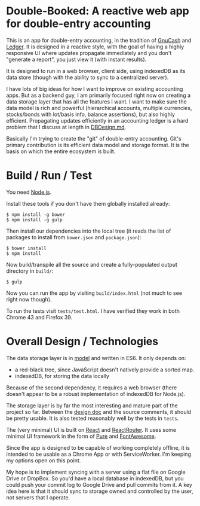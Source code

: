 
# Double-Booked: A reactive web app for double-entry accounting

This is an app for double-entry accounting, in the tradition
of [GnuCash](http://www.gnucash.org/) and
[Ledger](http://www.ledger-cli.org/).  It is designed in a
reactive style, with the goal of having a highly responsive
UI where updates propagate immediately and you don't
"generate a report", you just view it (with instant
results).

It is designed to run in a web browser, client side, using
indexedDB as its data store (though with the ability to sync
to a centralized server).

I have lots of big ideas for how I want to improve on
existing accounting apps.  But as a backend guy, I am
primarily focused right now on creating a data storage layer
that has all the features I want.  I want to make sure the
data model is rich and powerful (hierarchical accounts,
multiple currencies, stocks/bonds with lot/basis info,
balance assertions), but also highly efficient.  Propagating
updates efficiently in an accounting ledger is a hard
problem that I discuss at length in
[DBDesign.md](DBDesign.md).

Basically I'm trying to create the "git" of double-entry
accounting.  Git's primary contribution is its efficient
data model and storage format.  It is the basis on which the
entire ecosystem is built.

# Build / Run / Test

You need [Node.js](https://nodejs.org/).

Install these tools if you don't have them globally
installed already:

    $ npm install -g bower
    $ npm install -g gulp

Then install our dependencies into the local tree (it reads
the list of packages to install from `bower.json` and
`package.json`):

    $ bower install
    $ npm install

Now build/transpile all the source and create a
fully-populated output directory in `build/`:

    $ gulp

Now you can run the app by visiting `build/index.html`
(not much to see right now though).

To run the tests visit `tests/test.html`.  I have verified
they work in both Chrome 43 and Firefox 39.

# Overall Design / Technologies

The data storage layer is in [model](model) and written in
ES6.  It only depends on:

* a red-black tree, since JavaScript doesn't natively
  provide a sorted map.
* indexedDB, for storing the data locally

Because of the second dependency, it requires a web browser
(there doesn't appear to be a robust implementation of
indexedDB for Node.js).

The storage layer is by far the most interesting and mature
part of the project so far.  Between the [design
doc](DBDesign.md) and the source comments, it should be
pretty usable.  It is also tested reasonably well by the
tests in `tests`.

The (very minimal) UI is built on
[React](http://facebook.github.io/react/) and
[ReactRouter](https://github.com/rackt/react-router).  It
uses some minimal UI framework in the form of
[Pure](http://purecss.io/) and
[FontAwesome](http://fortawesome.github.io/Font-Awesome/).

Since the app is designed to be capable of working
completely offline, it is intended to be usable as a Chrome
App or with ServiceWorker.  I'm keeping my options open on
this point.

My hope is to implement syncing with a server using a flat
file on Google Drive or DropBox.  So you'd have a local
database in indexedDB, but you could push your commit log to
Google Drive and pull commits from it.  A key idea here is
that it should sync to storage owned and controlled by the
user, not servers that I operate.
